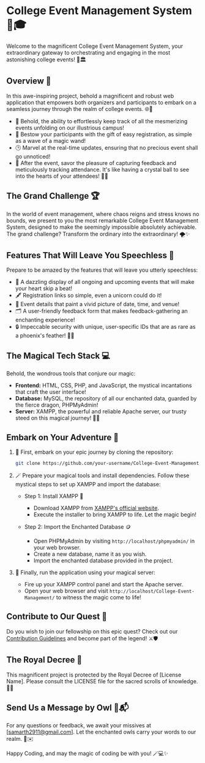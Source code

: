 # College Event Management System 🌟🎓

Welcome to the magnificent College Event Management System, your extraordinary gateway to orchestrating and engaging in the most astonishing college events! 🎉🏛️

## Overview 🚀

In this awe-inspiring project, behold a magnificent and robust web application that empowers both organizers and participants to embark on a seamless journey through the realm of college events. 🌐🤹

- 📅 Behold, the ability to effortlessly keep track of all the mesmerizing events unfolding on our illustrious campus!
- 🎫 Bestow your participants with the gift of easy registration, as simple as a wave of a magic wand!
- 🕒 Marvel at the real-time updates, ensuring that no precious event shall go unnoticed!
- 📝 After the event, savor the pleasure of capturing feedback and meticulously tracking attendance. It's like having a crystal ball to see into the hearts of your attendees! 💖🔮

## The Grand Challenge 🏆

In the world of event management, where chaos reigns and stress knows no bounds, we present to you the most remarkable College Event Management System, designed to make the seemingly impossible absolutely achievable. The grand challenge? Transform the ordinary into the extraordinary! 🌪️✨

## Features That Will Leave You Speechless 🤩

Prepare to be amazed by the features that will leave you utterly speechless:

- 📢 A dazzling display of all ongoing and upcoming events that will make your heart skip a beat!
- 🖋️ Registration links so simple, even a unicorn could do it!
- 📅 Event details that paint a vivid picture of date, time, and venue!
- 🗂️ A user-friendly feedback form that makes feedback-gathering an enchanting experience!
- 🔒 Impeccable security with unique, user-specific IDs that are as rare as a phoenix's feather! 🦄🔐

## The Magical Tech Stack 💻

Behold, the wondrous tools that conjure our magic:

- **Frontend:** HTML, CSS, PHP, and JavaScript, the mystical incantations that craft the user interface!
- **Database:** MySQL, the repository of all our enchanted data, guarded by the fierce dragon, PHPMyAdmin!
- **Server:** XAMPP, the powerful and reliable Apache server, our trusty steed on this magical journey! 🐉🏹

## Embark on Your Adventure 🚀

1. 🏰 First, embark on your epic journey by cloning the repository:
   ```bash
   git clone https://github.com/your-username/College-Event-Management.git
   
2. 🪄 Prepare your magical tools and install dependencies. Follow these mystical steps to set up XAMPP and import the database:

   - Step 1: Install XAMPP 🧙
     - Download XAMPP from [XAMPP's official website](https://www.apachefriends.org/index.html).
     - Execute the installer to bring XAMPP to life. Let the magic begin!
     
   - Step 2: Import the Enchanted Database 🪙
     - Open PHPMyAdmin by visiting `http://localhost/phpmyadmin/` in your web browser.
     - Create a new database, name it as you wish.
     - Import the enchanted database provided in the project.

3. 🎩 Finally, run the application using your magical server:

   - Fire up your XAMPP control panel and start the Apache server.
   - Open your web browser and visit `http://localhost/College-Event-Management/` to witness the magic come to life!

## Contribute to Our Quest 🤝

Do you wish to join our fellowship on this epic quest? Check out our [Contribution Guidelines](CONTRIBUTING.md) and become part of the legend! ⚔️🛡️

## The Royal Decree 📜

This magnificent project is protected by the Royal Decree of [License Name]. Please consult the LICENSE file for the sacred scrolls of knowledge. 🏰📖

## Send Us a Message by Owl 🦉📬

For any questions or feedback, we await your missives at [samarth2911@gmail.com]. Let the enchanted owls carry your words to our realm. 💌✉️

Happy Coding, and may the magic of coding be with you! 🪄💻✨

